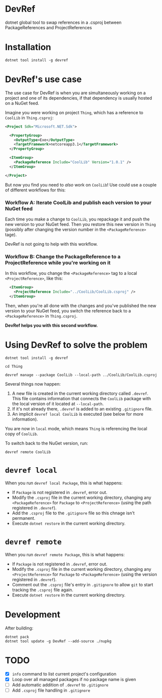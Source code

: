 # DevRef
dotnet global tool to swap references in a .csproj between PackageReferences and ProjectReferences

# Installation

`dotnet tool install -g devref`

# DevRef's use case

The use case for DevRef is when you are simultaneously working on a project and one of its dependencies, if that dependency is usually hosted on a NuGet feed.

Imagine you were working on project `Thing`, which has a reference to `CoolLib` in `Thing.csproj`:

```xml
<Project Sdk="Microsoft.NET.Sdk">

  <PropertyGroup>
    <OutputType>Exe</OutputType>
    <TargetFramework>netcoreapp3.1</TargetFramework>
  </PropertyGroup>

  <ItemGroup>
    <PackageReference Include="CoolLib" Version="1.0.1" />
  </ItemGroup>

</Project>
```

But now you find you need to _also_ work on `CoolLib`!  Use could use a couple of different workflows for this:

### Workflow A: Iterate CoolLib and publish each version to your NuGet feed

Each time you make a change to `CoolLib`, you repackage it and push the new version to your NuGet feed.  Then you restore this new version in `Thing` (possibly after changing the version number in the `<PackageReference>` tage).

DevRef is not going to help with this workflow.

### Workflow B: Change the PackageReference to a ProjectReference while you're working on it

In this workflow, you change the `<PackageReference>` tag to a local `<ProjectReference>`, like this:

```xml
  <ItemGroup>
    <ProjectReference Include="../CoolLib/CoolLib.csproj" />
  </ItemGroup>
```

Then, when you're all done with the changes and you've published the new version to your NuGet feed, you switch the reference back to a `<PackageReference>` in `Thing.csproj`.

**DevRef helps you with this second workflow.**

# Using DevRef to solve the problem

`dotnet tool install -g devref`

`cd Thing`

`devref manage --package CoolLib --local-path ../CoolLib/CoolLib.csproj`

Several things now happen:
1. A new file is created in the current working directory called `.devref`.  This file contains information that connects the `CoolLib` package with the local version of it located at `--local-path`.
2. If it's not already there, `.devref` is added to an existing `.gitignore` file.
3. An implicit `devref local CoolLib` is executed (see below for more information).

You are now in `local` mode, which means `Thing` is referencing the local copy of `CoolLib`.

To switch back to the NuGet version, run:

`devref remote CoolLib`

# `devref local`

When you run `devref local Package`, this is what happens:
* If `Package` is not registered in `.devref`, error out.
* Modify the `.csproj` file in the current working directory, changing any `<PackageReference>` for `Package` to `<ProjectReference>` (using the path registered in `.devref`).
* Add the `.csproj` file to the `.gitignore` file so this chnage isn't permanent.
* Execute `dotnet restore` in the current working directory.

# `devref remote`

When you run `devref remote Package`, this is what happens:
* If `Package` is not registered in `.devref`, error out.
* Modify the `.csproj` file in the current working directory, changing any `<ProjectReference>` for `Package` to `<PackageReference>` (using the version registered in `.devref`).
* Comment out the `.csproj` file's entry in `.gitignore` to allow `git` to start tracking the `.csproj` file again.
* Execute `dotnet restore` in the current working directory.

# Development

After building:
```
dotnet pack
dotnet tool update -g DevRef --add-source ./nupkg
```


# TODO

- [X] `info` command to list current project's configuration
- [X] Loop over all managed packages if no package name is given
- [ ] Add automatic addition of `.devref` to `.gitignore`
- [ ] Add `.csproj` file handling in `.gitignore`